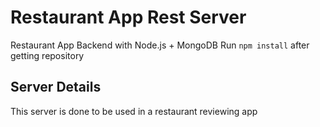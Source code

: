 # Restaurant App Rest Server
Restaurant App Backend with Node.js + MongoDB
Run `npm install` after getting repository

## Server Details
This server is done to be used in a restaurant reviewing app
